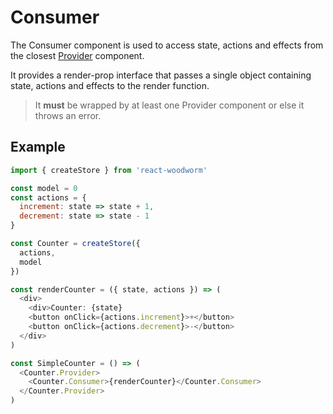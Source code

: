 # Consumer

The Consumer component is used to access  state, actions and effects from the closest [Provider](Provider.md) component.

It provides a render-prop interface that passes a single object containing state, actions and effects to the render function.

> It **must** be wrapped by at least one Provider component or else it throws an error.

## Example
```javascript
import { createStore } from 'react-woodworm'

const model = 0
const actions = {
  increment: state => state + 1,
  decrement: state => state - 1
}

const Counter = createStore({
  actions,
  model
})

const renderCounter = ({ state, actions }) => (
  <div>
    <div>Counter: {state}
    <button onClick={actions.increment}>+</button>
    <button onClick={actions.decrement}>-</button>
  </div>
)

const SimpleCounter = () => (
  <Counter.Provider>
    <Counter.Consumer>{renderCounter}</Counter.Consumer>
  </Counter.Provider>
)
```